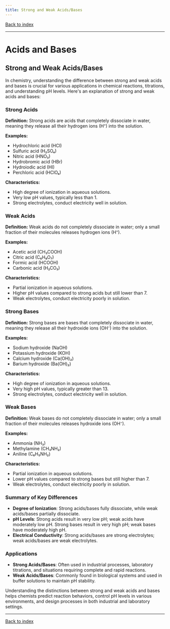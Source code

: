 ```yaml
---
title: Strong and Weak Acids/Bases
---
```


[Back to index](index.html)

---
# Acids and Bases
## Strong and Weak Acids/Bases

In chemistry, understanding the difference between strong and weak acids and bases is crucial for various applications in chemical reactions, titrations, and understanding pH levels. Here's an explanation of strong and weak acids and bases:

### Strong Acids
**Definition:** Strong acids are acids that completely dissociate in water, meaning they release all their hydrogen ions (H⁺) into the solution.

**Examples:**
- Hydrochloric acid (HCl)
- Sulfuric acid (H₂SO₄)
- Nitric acid (HNO₃)
- Hydrobromic acid (HBr)
- Hydroiodic acid (HI)
- Perchloric acid (HClO₄)

**Characteristics:**
- High degree of ionization in aqueous solutions.
- Very low pH values, typically less than 1.
- Strong electrolytes, conduct electricity well in solution.

### Weak Acids
**Definition:** Weak acids do not completely dissociate in water; only a small fraction of their molecules releases hydrogen ions (H⁺).

**Examples:**
- Acetic acid (CH₃COOH)
- Citric acid (C₆H₈O₇)
- Formic acid (HCOOH)
- Carbonic acid (H₂CO₃)

**Characteristics:**
- Partial ionization in aqueous solutions.
- Higher pH values compared to strong acids but still lower than 7.
- Weak electrolytes, conduct electricity poorly in solution.

### Strong Bases
**Definition:** Strong bases are bases that completely dissociate in water, meaning they release all their hydroxide ions (OH⁻) into the solution.

**Examples:**
- Sodium hydroxide (NaOH)
- Potassium hydroxide (KOH)
- Calcium hydroxide (Ca(OH)₂)
- Barium hydroxide (Ba(OH)₂)

**Characteristics:**
- High degree of ionization in aqueous solutions.
- Very high pH values, typically greater than 13.
- Strong electrolytes, conduct electricity well in solution.

### Weak Bases
**Definition:** Weak bases do not completely dissociate in water; only a small fraction of their molecules releases hydroxide ions (OH⁻).

**Examples:**
- Ammonia (NH₃)
- Methylamine (CH₃NH₂)
- Aniline (C₆H₅NH₂)

**Characteristics:**
- Partial ionization in aqueous solutions.
- Lower pH values compared to strong bases but still higher than 7.
- Weak electrolytes, conduct electricity poorly in solution.

### Summary of Key Differences
- **Degree of Ionization**: Strong acids/bases fully dissociate, while weak acids/bases partially dissociate.
- **pH Levels**: Strong acids result in very low pH; weak acids have moderately low pH. Strong bases result in very high pH; weak bases have moderately high pH.
- **Electrical Conductivity**: Strong acids/bases are strong electrolytes; weak acids/bases are weak electrolytes.

### Applications
- **Strong Acids/Bases**: Often used in industrial processes, laboratory titrations, and situations requiring complete and rapid reactions.
- **Weak Acids/Bases**: Commonly found in biological systems and used in buffer solutions to maintain pH stability.

Understanding the distinctions between strong and weak acids and bases helps chemists predict reaction behaviors, control pH levels in various environments, and design processes in both industrial and laboratory settings.

---
[Back to index](index.html)
